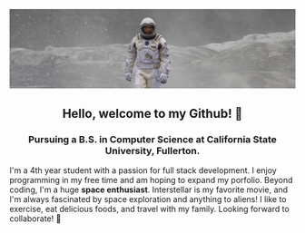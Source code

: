 ![image](interstellar2-banner.jpg)

<h2 align=center>Hello, welcome to my Github! 👋 </h2>
<h3 align=center>Pursuing a B.S. in Computer Science at California State University, Fullerton. </h3>

I'm a 4th year student with a passion for full stack development. I enjoy programming in my free time and am hoping to expand my porfolio. Beyond coding, I'm a huge **space enthusiast**. Interstellar is my favorite movie, and I'm always fascinated by space exploration and anything to aliens! I like to exercise, eat delicious foods, and travel with my family. Looking forward to collaborate! 🚀
